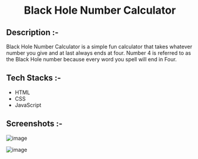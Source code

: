 # <p align="center">Black Hole Number Calculator</p>

## Description :-

Black Hole Number Calculator is a simple fun calculator that takes whatever number you give and at last always ends at four. Number 4 is referred to as the Black Hole number because every word you spell will end in Four.

## Tech Stacks :-

- HTML
- CSS
- JavaScript

## Screenshots :-

![image](https://github.com/Rakesh9100/CalcDiverse/assets/73993775/a474d700-1077-48b6-9ba5-6208f8a2d60a)

![image](https://github.com/Rakesh9100/CalcDiverse/assets/73993775/3fa5c1b2-013c-4b6a-9842-6ae61e0ab72c)
